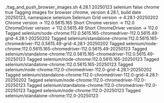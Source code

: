./tag_and_push_browser_images.sh 4.28.1 20250123 selenium false chrome true
Tagging images for browser chrome, version 4.28.1, build date 20250123, namespace selenium
Selenium Grid version -> 4.28.1-20250202
Chrome version -> 112.0.5615.165
Short Chrome version -> 112.0
ChromeDriver version -> 112.0.5615.49
Short ChromeDriver version -> 112.0
Tagged selenium/node-chrome:112.0.5615.165-chromedriver-112.0.5615.49-grid-4.28.1-20250202
Tagged selenium/standalone-chrome:112.0.5615.165-chromedriver-112.0.5615.49-grid-4.28.1-20250202
Tagged selenium/node-chrome:112.0.5615.165-chromedriver-112.0.5615.49-20250123
Tagged selenium/standalone-chrome:112.0.5615.165-chromedriver-112.0.5615.49-20250123
Tagged selenium/node-chrome:112.0.5615.165-20250123
Tagged selenium/standalone-chrome:112.0.5615.165-20250123
Tagged selenium/node-chrome:112.0-chromedriver-112.0-grid-4.28.1-20250202
Tagged selenium/standalone-chrome:112.0-chromedriver-112.0-grid-4.28.1-20250202
Tagged selenium/node-chrome:112.0-chromedriver-112.0-20250123
Tagged selenium/standalone-chrome:112.0-chromedriver-112.0-20250123
Tagged selenium/node-chrome:112.0-20250123
Tagged selenium/standalone-chrome:112.0-20250123
